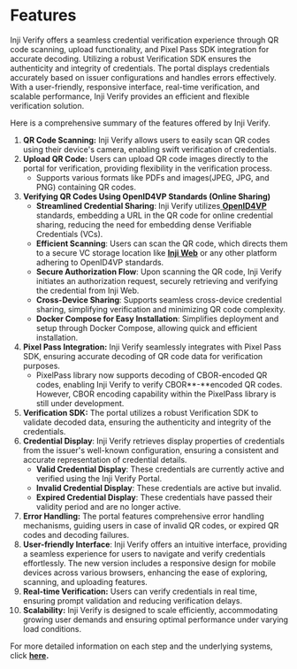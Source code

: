 # Features

Inji Verify offers a seamless credential verification experience through QR code scanning, upload functionality, and Pixel Pass SDK integration for accurate decoding. Utilizing a robust Verification SDK ensures the authenticity and integrity of credentials. The portal displays credentials accurately based on issuer configurations and handles errors effectively. With a user-friendly, responsive interface, real-time verification, and scalable performance, Inji Verify provides an efficient and flexible verification solution.

Here is a comprehensive summary of the features offered by Inji Verify.

1. **QR Code Scanning:** Inji Verify allows users to easily scan QR codes using their device's camera, enabling swift verification of credentials.
2. **Upload QR Code:** Users can upload QR code images directly to the portal for verification, providing flexibility in the verification process.
   * Supports various formats like PDFs and images(JPEG, JPG, and PNG) containing QR codes.
3. **Verifying QR Codes Using OpenID4VP Standards (Online Sharing)**
   * **Streamlined Credential Sharing**: Inji Verify utilizes[ **OpenID4VP**](https://openid.net/specs/openid-4-verifiable-presentations-1\_0.html#name-cross-device-flow) standards, embedding a URL in the QR code for online credential sharing, reducing the need for embedding dense Verifiable Credentials (VCs).
   * **Efficient Scanning**: Users can scan the QR code, which directs them to a secure VC storage location like [**Inji Web**](https://docs.mosip.io/inji/inji-web/functional-overview/features#store-verifiable-credentials-vc) or any other platform adhering to OpenID4VP standards.
   * **Secure Authorization Flow**: Upon scanning the QR code, Inji Verify initiates an authorization request, securely retrieving and verifying the credential from Inji Web.
   * **Cross-Device Sharing**: Supports seamless cross-device credential sharing, simplifying verification and minimizing QR code complexity.
   * **Docker Compose for Easy Installation**: Simplifies deployment and setup through Docker Compose, allowing quick and efficient installation.
4. **Pixel Pass Integration:** Inji Verify seamlessly integrates with Pixel Pass SDK, ensuring accurate decoding of QR code data for verification purposes.
   * PixelPass library now supports decoding of CBOR-encoded QR codes, enabling Inji Verify to verify CBOR**-**encoded QR codes. However, CBOR encoding capability within the PixelPass library is still under development.
5. **Verification SDK:** The portal utilizes a robust Verification SDK to validate decoded data, ensuring the authenticity and integrity of the credentials.
6. **Credential Display**: Inji Verify retrieves display properties of credentials from the issuer's well-known configuration, ensuring a consistent and accurate representation of credential details.
   * **Valid Credential Display**: These credentials are currently active and verified using the Inji Verify Portal.
   * **Invalid Credential Display**: These credentials are active but invalid.
   * **Expired Credential Display**: These credentials have passed their validity period and are no longer active.
7. **Error Handling:** The portal features comprehensive error handling mechanisms, guiding users in case of invalid QR codes, or expired QR codes and decoding failures.
8. **User-friendly Interface**: Inji Verify offers an intuitive interface, providing a seamless experience for users to navigate and verify credentials effortlessly. The new version includes a responsive design for mobile devices across various browsers, enhancing the ease of exploring, scanning, and uploading features.
9. **Real-time Verification:** Users can verify credentials in real time, ensuring prompt validation and reducing verification delays.
10. **Scalability:** Inji Verify is designed to scale efficiently, accommodating growing user demands and ensuring optimal performance under varying load conditions.

For more detailed information on each step and the underlying systems, click [**here**](workflow.md)**.**
